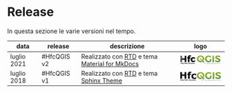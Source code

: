 # Release

In questa sezione le varie versioni nel tempo.

data         | release      | descrizione | logo
-------------|--------------|-------------|------
luglio 2021  | #HfcQGIS v2  | Realizzato con [RTD](https://docs.readthedocs.io/en/latest/index.html) e tema [Material for MkDocs](https://squidfunk.github.io/mkdocs-material/) | <a href="https://hfcqgis-md.readthedocs.io/it/latest/" target="_blank"><img src="../img/logo_hfc_home.png" alt="#HfcQGIS v2"  width="150" class="immagonobox" title="#HfcQGIS v2"></a>
luglio 2018  | #HfcQGIS v1  | Realizzato con [RTD](https://docs.readthedocs.io/en/latest/index.html) e tema [Sphinx Theme](https://github.com/rtfd/sphinx_rtd_theme) | <a href="http://hfcqgis.opendatasicilia.it/it/latest/" target="_blank"><img src="../img/logo_hfc_00.png" alt="#HfcQGIS v1"  width="150" class="immagonobox" title="#HfcQGIS v1"></a>

